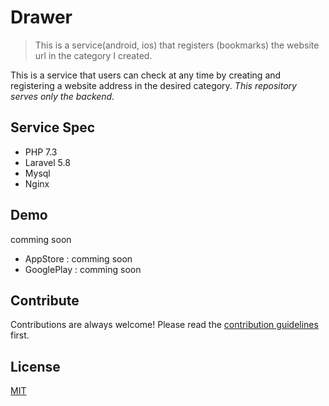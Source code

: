 # Drawer
> This is a service(android, ios) that registers (bookmarks) the website url in the category I created.
 
This is a service that users can check at any time by creating and registering a website address in the desired category. 
*This repository serves only the backend.*
 

## Service Spec
- PHP 7.3
- Laravel 5.8
- Mysql
- Nginx

## Demo
comming soon

- AppStore : comming soon
- GooglePlay : comming soon

## Contribute
Contributions are always welcome!
Please read the [contribution guidelines](contributing.md) first.

## License
[MIT](LICENSE.md)

